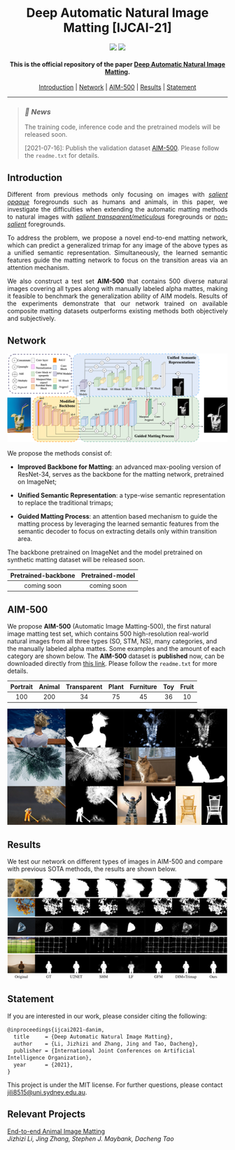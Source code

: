 <h1 align="center">Deep Automatic Natural Image Matting [IJCAI-21]</h1>

<p align="center">
<a href="https://arxiv.org/abs/2107.07235"><img  src="https://img.shields.io/badge/arXiv-Paper-<COLOR>.svg" ></a>
<a href=""><img  src="https://img.shields.io/badge/license-MIT-blue"></a>
</p>

<h4 align="center">This is the official repository of the paper <a href="https://arxiv.org/abs/2107.07235">Deep Automatic Natural Image Matting</a>.</h4>

<p align="center">
  <a href="#introduction">Introduction</a> |
  <a href="#network">Network</a> |
  <a href="#aim-500">AIM-500</a> |
  <a href="#results">Results</a> |
  <a href="#statement">Statement</a>
</p>


***
><h3><strong><i>📆 News</i></strong></h3>
> The training code, inference code and the pretrained models will be released soon. 
> 
> [2021-07-16]: Publish the validation dataset [AIM-500](https://drive.google.com/drive/folders/1IyPiYJUp-KtOoa-Hsm922VU3aCcidjjz?usp=sharing). Please follow the `readme.txt` for details.

## Introduction

<p align="justify">Different from previous methods only focusing on images with <em><u>salient opaque</u></em> foregrounds such as humans and animals, in this paper, we investigate the
difficulties when extending the automatic matting methods to natural images with <em><u>salient
transparent/meticulous</u></em> foregrounds or <em><u>non-salient</u></em> foregrounds.</p>

<p align="justify">To address the problem, we propose a novel end-to-end matting network, which can predict a generalized trimap for any image of the above types as a unified semantic representation. Simultaneously, the learned semantic features guide the matting network to focus on the transition areas via an attention mechanism.</p>

<p align="justify">We also construct a test set <strong>AIM-500</strong> that contains 500 diverse natural images covering all types along with manually labeled alpha mattes, making it feasible to benchmark the generalization ability of AIM models. Results of the experiments demonstrate that our network trained on available composite matting datasets outperforms existing methods both objectively and subjectively.</p>

## Network

![](demo/network.png)

We propose the methods consist of:

- <strong>Improved Backbone for Matting</strong>: an advanced max-pooling version of ResNet-34, serves as the backbone for the matting network, pretrained on ImageNet;

- <strong>Unified Semantic Representation</strong>: a type-wise semantic representation to replace the traditional trimaps;

- <strong>Guided Matting Process</strong>: an attention based mechanism to guide the matting process by leveraging the learned
semantic features from the semantic decoder to focus on extracting details only within transition area.

The backbone pretrained on ImageNet and the model pretrained on synthetic matting dataset will be released soon.

| Pretrained-backbone | Pretrained-model |
| :----:| :----: | 
|coming soon|coming soon| 


## AIM-500
We propose <strong>AIM-500</strong> (Automatic Image Matting-500), the first natural image matting test set, which contains 500 high-resolution real-world natural images from all three types (SO, STM, NS), many categories, and the manually labeled alpha mattes. Some examples and the amount of each category are shown below. The <strong>AIM-500</strong> dataset is <strong>published</strong> now, can be downloaded directly from [<u>this link</u>](https://drive.google.com/drive/folders/1IyPiYJUp-KtOoa-Hsm922VU3aCcidjjz?usp=sharing). Please follow the `readme.txt` for more details.

| Portrait | Animal | Transparent | Plant | Furniture | Toy | Fruit |
| :----:| :----: |  :----: |  :----: |  :----: |  :----: |  :----: | 
| 100 | 200 | 34 | 75 | 45 | 36 | 10 | 

![](demo/aim500.jpg)

## Results

We test our network on different types of images in AIM-500 and compare with previous SOTA methods, the results are shown below.

![](demo/exp.jpg)

## Statement

If you are interested in our work, please consider citing the following:
```
@inproceedings{ijcai2021-danim,
  title     = {Deep Automatic Natural Image Matting},
  author    = {Li, Jizhizi and Zhang, Jing and Tao, Dacheng},
  publisher = {International Joint Conferences on Artificial Intelligence Organization},
  year      = {2021},
}
```

This project is under the MIT license. For further questions, please contact [jili8515@uni.sydney.edu.au](mailto:jili8515@uni.sydney.edu.au).

## Relevant Projects

[End-to-end Animal Image Matting](https://github.com/JizhiziLi/animal-matting)
<br><em>Jizhizi Li, Jing Zhang, Stephen J. Maybank, Dacheng Tao</em>

